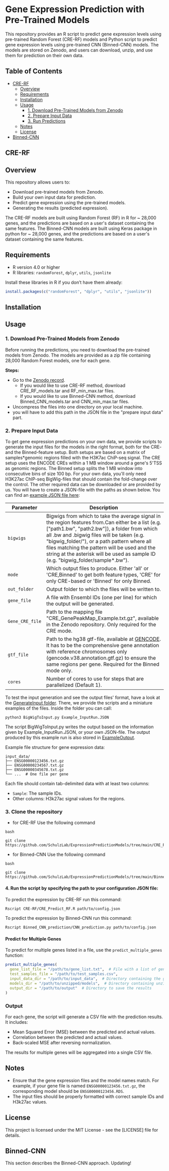 
# Gene Expression Prediction with Pre-Trained Models

This repository provides an R script to predict gene expression levels using pre-trained Random Forest (CRE-RF) models and Python script to predict gene expression levels using pre-trained CNN (Binned-CNN) models. The models are stored on Zenodo, and users can download, unzip, and use them for prediction on their own data.

## Table of Contents
- [CRE-RF](#CRE-RF)
  - [Overview](#overview)
  - [Requirements](#requirements)
  - [Installation](#installation)
  - [Usage](#usage)
    - [1. Download Pre-Trained Models from Zenodo](#1-download-pre-trained-models-from-zenodo)
    - [2. Prepare Input Data](#2-prepare-input-data)
    - [3. Run Predictions](#3-run-predictions)
  - [Notes](#notes)
  - [License](#license)
- [Binned-CNN](#Binned-CNN)

## CRE-RF

## Overview

This repository allows users to:
- Download pre-trained models from Zenodo.
- Build your own input data for prediction.
- Predict gene expression using the pre-trained models.
- Generating the results (predicted expression).

The CRE-RF models are built using Random Forest (RF) in R for ~ 28,000 genes, and the predictions are based on a user's dataset containing the same features.
The Binned-CNN models are built using Keras package in python for ~ 28,000 genes, and the predictions are based on a user's dataset containing the same features.

## Requirements 

- R version 4.0 or higher
- R libraries: `randomForest`, `dplyr`, `utils`, `jsonlite`

Install these libraries in R if you don’t have them already:

```r
install.packages(c("randomForest", "dplyr", "utils", "jsonlite"))
```

## Installation



## Usage

### 1. Download Pre-Trained Models from Zenodo

Before running the predictions, you need to download the pre-trained models from Zenodo. The models are provided as a zip file containing 28,000 Random Forest models, one for each gene.

**Steps:**
- Go to the [Zenodo record](https://zenodo.org/records/13945441).
  - If you would like to use CRE-RF method, download CRE_RF_models.tar and RF_min_max.tar files.
  - If you would like to use Binned-CNN method, download Binned_CNN_models.tar and CNN_min_max.tar files.
- Uncompress the files into one directory on your local machine.
- you will have to add this path in the JSON file in the "prepare input data" part.


### 2. Prepare Input Data

To get gene expression predictions on your own data, we provide scripts to generate the input files
for the models in the right format, both for the CRE- and the Binned-feature setup. Both setups are based on a matrix of samples*genomic regions filled with the H3K7ac ChiP-seq signal. The CRE setup uses the ENCODE CREs within a 1 MB window around a gene's 5'TSS as genomic regions. The Binned setup splits the 1 MB window into consecutive bins of size 100 bp. For your own data, you'll only need H3K27ac
ChIP-seq BigWig-files that should contain the fold-change over the control. The other required data can be downloaded or
are provided by us. You will have to create a JSON-file with the paths as shown below. You can find an [example JSON file here](https://github.com/SchulzLab/ExpressionPredictionModels/blob/main/GenerateInput/Example_InputRun.JSON):

| Parameter       | Description                                                                                                                                                                                                                                                                                                                                                                          |
|-----------------|--------------------------------------------------------------------------------------------------------------------------------------------------------------------------------------------------------------------------------------------------------------------------------------------------------------------------------------------------------------------------------------|
| `bigwigs`       | Bigwigs from which to take the average signal in the region features from.Can either be a list (e.g. ["path1.bw", "path2.bw"]), a folder from which all .bw and .bigwig files will be taken (e.g. "bigwig_folder/"), or a path pattern where all files matching the pattern will be used and the string at the asterisk will be used as sample ID (e.g. "bigwig_folder/sample*.bw"). |
| `mode`          | Which output files to produce. Either 'all' or 'CRE,Binned' to get both feature types, 'CRE' for only CRE-based or 'Binned' for only Binned.                                                                                                                                                                                                                                         |
| `out_folder`    | Output folder to which the files will be written to.                                                                                                                                                                                                                                                                                                                                 |
| `gene_file`     | A file with Ensembl IDs (one per line) for which the output will be generated.                                                                                                                                                                                                                                                                                                       |
| `Gene_CRE_file` | Path to the mapping file "CRE_GenePeakMap_Example.txt.gz", available in the Zenodo repository. Only required for the CRE mode.                                                                                                                                                                                                                                                       |
| `gtf_file`      | Path to the hg38 gtf-file, available at [GENCODE](https://www.gencodegenes.org/human/release_38.html). It has to be the comprehensive gene annotation with reference chromosomes only (gencode.v38.annotation.gtf.gz) to ensure the same regions per gene. Required for the Binned mode only.                                                                                        |
| `cores`         | Number of cores to use for steps that are parallelized (Default 1).                                                                                                                                                                                                                                                                                                                  |

To test the input generation and see the output files' format, have a look at the [GenerateInput folder](https://github.com/SchulzLab/ExpressionPredictionModels/tree/main/GenerateInput).
There, we provide the scripts and a miniature examples of the files. Inside the folder you can call:

```
python3 BigWigToInput.py Example_InputRun.JSON
```

The script BigWigToInput.py writes the output based on the information given by Example_InputRun.JSON, or your own JSON-file. The output produced 
by this example run is also stored in [ExampleOutput](https://github.com/SchulzLab/ExpressionPredictionModels/tree/main/GenerateInput/ExampleOutput).

Example file structure for gene expression data:

```
input_data/
├── ENSG00000123456.txt.gz
├── ENSG00000234567.txt.gz
├── ENSG00000345678.txt.gz
└── ...  # One file per gene
```

Each file should contain tab-delimited data with at least two columns:
- `Sample`: The sample IDs.
- Other columns: H3k27ac signal values for the regions.

### 3. Clone the repository 
- for CRE-RF Use the following command
```
bash

git clone https://github.com/SchulzLab/ExpressionPredictionModels/tree/main/CRE_RF_Prediction.git

```
- for Binned-CNN Use the following command
```
bash

git clone https://github.com/SchulzLab/ExpressionPredictionModels/tree/main/Binned_CNN_Prediction.git

```
#### 4. Run the script by specifying the path to your configuration JSON file:

To predict the expression by CRE-RF run this command:

```bash
Rscript CRE-RF/CRE_Predict_RF.R path/to/config.json

```

To predict the expression by Binned-CNN run this command:
```bash
Rscript Binned_CNN_prediction/CNN_prediction.py path/to/config.json

```

#### Predict for Multiple Genes

To predict for multiple genes listed in a file, use the `predict_multiple_genes` function:

```r
predict_multiple_genes(
  gene_list_file = "/path/to/gene_list.txt",  # File with a list of gene names (one gene per line)
  test_samples_file = "/path/to/test_samples.csv",
  input_data_dir = "/path/to/input_data",  # Directory containing the gene files
  models_dir = "/path/to/unzipped/models",  # Directory containing unzipped models
  output_dir = "/path/to/output"  # Directory to save the results
)
```

### Output

For each gene, the script will generate a CSV file with the prediction results. It includes:
- Mean Squared Error (MSE) between the predicted and actual values.
- Correlation between the predicted and actual values.
- Back-scaled MSE after reversing normalization.

The results for multiple genes will be aggregated into a single CSV file.

## Notes

- Ensure that the gene expression files and the model names match. For example, if your gene file is named `ENSG00000123456.txt.gz`, the corresponding model should be `ENSG00000123456.RDS`.
- The input files should be properly formatted with correct sample IDs and H3k27ac values.


## License

This project is licensed under the MIT License - see the [LICENSE] file for details.

## Binned-CNN
This section describes the Binned-CNN approach. Updating!
